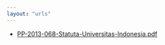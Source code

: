 ```yaml
---
layout: "urls"
---
```

* [PP-2013-068-Statuta-Universitas-Indonesia.pdf](PP-2013-068-Statuta-Universitas-Indonesia.pdf)
